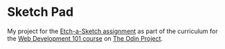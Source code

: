# Sketch Pad

My project for the [Etch-a-Sketch assignment](https://www.theodinproject.com/courses/web-development-101/lessons/etch-a-sketch-project) as part of the curriculum for the [Web Development 101 course](https://www.theodinproject.com/courses/web-development-101) on [The Odin Project](https://www.theodinproject.com).
